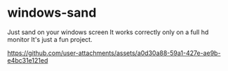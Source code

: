 # windows-sand
Just sand on your windows screen
It works correctly only on a full hd monitor
It's just a fun project.


https://github.com/user-attachments/assets/a0d30a88-59a1-427e-ae9b-e4bc31e121ed

